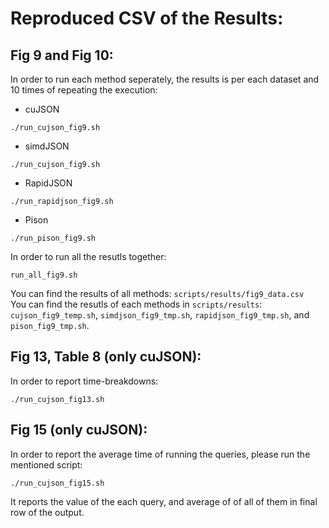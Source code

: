 # Reproduced CSV of the Results:
## Fig 9 and Fig 10:

In order to run each method seperately, the results is per each dataset and 10 times of repeating the execution: 
- cuJSON
```
./run_cujson_fig9.sh
```
- simdJSON
```
./run_cujson_fig9.sh
```
- RapidJSON
```
./run_rapidjson_fig9.sh
```
- Pison 
```
./run_pison_fig9.sh
```

In order to run all the resutls together:
```
run_all_fig9.sh
```

You can find the results of all methods: `scripts/results/fig9_data.csv` <br>
You can find the resutls of each methods in `scripts/results`: `cujson_fig9_temp.sh`, `simdjson_fig9_tmp.sh`, `rapidjson_fig9_tmp.sh`, and `pison_fig9_tmp.sh`.


<!-- # Fig 11:

# Fig 12: -->


## Fig 13, Table 8 (only cuJSON):
In order to report time-breakdowns:
```
./run_cujson_fig13.sh
```


## Fig 15 (only cuJSON):
In order to report the average time of running the queries, please run the mentioned script:
```
./run_cujson_fig15.sh
```

It reports the value of the each query, and average of of all of them in final row of the output.

